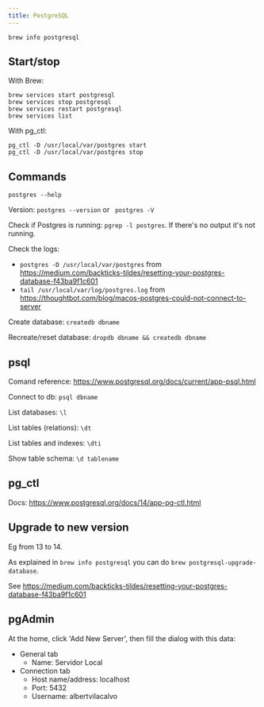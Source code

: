 ```yaml
---
title: PostgreSQL
---
```


`brew info postgresql`

## Start/stop

With Brew:

```
brew services start postgresql
brew services stop postgresql
brew services restart postgresql
brew services list
```

With pg_ctl:

```
pg_ctl -D /usr/local/var/postgres start
pg_ctl -D /usr/local/var/postgres stop
```


## Commands

`postgres --help`

Version: `postgres --version` or ` postgres -V`

Check if Postgres is running: `pgrep -l postgres`. If there's no output it's not running.

Check the logs:
- `postgres -D /usr/local/var/postgres` from https://medium.com/backticks-tildes/resetting-your-postgres-database-f43ba9f1c601
- `tail /usr/local/var/log/postgres.log` from https://thoughtbot.com/blog/macos-postgres-could-not-connect-to-server

Create database: `createdb dbname`

Recreate/reset database: `dropdb dbname && createdb dbname`


## psql

Comand reference: https://www.postgresql.org/docs/current/app-psql.html

Connect to db: `psql dbname`

List databases: `\l`

List tables (relations): `\dt`

List tables and indexes: `\dti`

Show table schema: `\d tablename`


## pg_ctl

Docs: https://www.postgresql.org/docs/14/app-pg-ctl.html


## Upgrade to new version

Eg from 13 to 14.

As explained in `brew info postgresql` you can do `brew postgresql-upgrade-database`.

See https://medium.com/backticks-tildes/resetting-your-postgres-database-f43ba9f1c601

## pgAdmin

At the home, click 'Add New Server', then fill the dialog with this data:
- General tab
  - Name: Servidor Local
- Connection tab
  - Host name/address: localhost
  - Port: 5432
  - Username: albertvilacalvo
